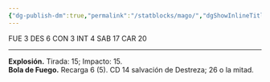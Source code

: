 ```yaml
---
{"dg-publish-dm":true,"permalink":"/statblocks/mago/","dgShowInlineTitle":"false"}
---
```


<p><span><span style="display:none"> AC:<span id="ac"><strong>13</strong></span> | HP: <span id="hp">38</span> | IN: <span id="in">2</span></span></span></p><p><span>FUE <span class="dice-roller no-icon" aria-label-position="top" data-dice="d20+-1" aria-label="d20+-1
[4]+-1"><span class="dice-roller-result">3</span></span> DES <span class="dice-roller no-icon" aria-label-position="top" data-dice="d20+2" aria-label="d20+2
[4]+2"><span class="dice-roller-result">6</span></span> CON <span class="dice-roller no-icon" aria-label-position="top" data-dice="d20+1" aria-label="d20+1
[2]+1"><span class="dice-roller-result">3</span></span> INT <span class="dice-roller no-icon is-min" aria-label-position="top" data-dice="d20+3" aria-label="d20+3
[1]+3"><span class="dice-roller-result">4</span></span> SAB <span class="dice-roller no-icon" aria-label-position="top" data-dice="d20+1" aria-label="d20+1
[16]+1"><span class="dice-roller-result">17</span></span> CAR <span class="dice-roller no-icon is-max" aria-label-position="top" data-dice="d20+0" aria-label="d20+0
[20]+0"><span class="dice-roller-result">20</span></span></span></p><p><span><hr>
<p dir="auto"><strong>Explosión.</strong> Tirada: <span class="dice-roller no-icon" aria-label-position="top" data-dice="d20+5" aria-label="d20+5
[10]+5"><span class="dice-roller-result">15</span></span>; Impacto: <span class="dice-roller no-icon" aria-label-position="top" data-dice="2d10+3" aria-label="2d10+3
[2, 10]+3"><span class="dice-roller-result">15</span></span>.<br>
<strong>Bola de Fuego.</strong> Recarga 6 (<span class="dice-roller no-icon" aria-label-position="top" data-dice="d6" aria-label="d6
[5]"><span class="dice-roller-result">5</span></span>). CD 14 salvación de Destreza; <span class="dice-roller no-icon" aria-label-position="top" data-dice="8d6" aria-label="8d6
[3, 1, 1, 3, 4, 2, 6, 6]"><span class="dice-roller-result">26</span></span> o la mitad.</p></span></p>